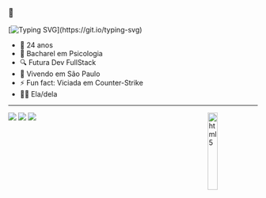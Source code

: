### 👋

[![Typing SVG](https://readme-typing-svg.herokuapp.com?font=Fira+Code&size=30&duration=7000&pause=1000&random=false&width=435&lines=Oii!+Eu+sou+a+Myle.)](https://git.io/typing-svg)

- 🎂 24 anos
- 🧠 Bacharel em Psicologia
- 🔍 Futura Dev FullStack
- 📍 Vivendo em São Paulo
- ⚡ Fun fact: Viciada em Counter-Strike
- 👧🏼 Ela/dela

<div>
  <hr size="20"/>
  <img align="right" alt="html5" width="20%" src="https://i.pinimg.com/originals/32/42/cd/3242cd86b9986b537732ad0244f8e042.gif" />
</div>

<div> 
  <a href="https://instagram.com/myle_ninhaa" target="_blank"><img src="https://img.shields.io/badge/-Instagram-%23E4405F?style=for-the-badge&logo=instagram&logoColor=white" target="_blank"></a>
 	<a href="https://www.twitch.tv/myle_ninha" target="_blank"><img src="https://img.shields.io/badge/Twitch-9146FF?style=for-the-badge&logo=twitch&logoColor=white" target="_blank"></a>
  <a href="https://www.linkedin.com/in/mylenafranco" target="_blank"><img src="https://img.shields.io/badge/-LinkedIn-%230077B5?style=for-the-badge&logo=linkedin&logoColor=white" target="_blank"></a> 
  </div>


